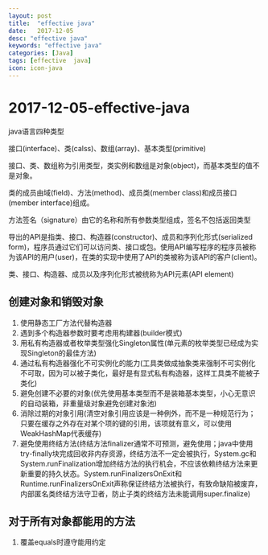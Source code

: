 ```yaml
---
layout: post
title:  "effective java"
date:   2017-12-05
desc: "effective java"
keywords: "effective java"
categories: [Java]
tags: [effective  java]
icon: icon-java
---
```


# 2017-12-05-effective-java

<!--
create time: 2017-12-05 13:27:35
Author: <TODO: 请写上你的名字>

This file is created by Marboo<http://marboo.io> template file $MARBOO_HOME/.media/starts/default.md
本文件由 Marboo<http://marboo.io> 模板文件 $MARBOO_HOME/.media/starts/default.md 创建
-->

java语言四种类型

接口(interface)、类(calss)、数组(array)、基本类型(primitive)

接口、类、数组称为引用类型，类实例和数组是对象(object)，而基本类型的值不是对象。

类的成员由域(field)、方法(method)、成员类(member class)和成员接口(member interface)组成。

方法签名（signature）由它的名称和所有参数类型组成，签名不包括返回类型

导出的API是指类、接口、构造器(constructor)、成员和序列化形式(serialized form)，程序员通过它们可以访问类、接口或包。使用API编写程序的程序员被称为该API的用户(user)，在类的实现中使用了API的类被称为该API的客户(client)。

类、接口、构造器、成员以及序列化形式被统称为API元素(API element)

## 创建对象和销毁对象

1. 使用静态工厂方法代替构造器
2. 遇到多个构造器参数时要考虑用构建器(builder模式)
3. 用私有构造器或者枚举类型强化Singleton属性(单元素的枚举类型已经成为实现Singleton的最佳方法)
4. 通过私有构造器强化不可实例化的能力(工具类做成抽象类来强制不可实例化不可取，因为可以被子类化，最好是有显式私有构造器，这样工具类不能被子类化)
5. 避免创建不必要的对象(优先使用基本类型而不是装箱基本类型，小心无意识的自动装箱，非重量级对象避免创建对象池)
6. 消除过期的对象引用(清空对象引用应该是一种例外，而不是一种规范行为；只要在缓存之外存在对某个项的键的引用，该项就有意义，可以使用WeakHashMap代表缓存)
7. 避免使用终结方法(终结方法finalizer通常不可预测，避免使用；java中使用try-finally块完成回收非内存资源，终结方法不一定会被执行，System.gc和System.runFinalization增加终结方法的执行机会，不应该依赖终结方法来更新重要的持久状态。System.runFinalizersOnExit和Runtime.runFinalizersOnExit声称保证终结方法被执行，有致命缺陷被废弃，内部匿名类终结方法守卫者，防止子类的终结方法未能调用super.finalize)

## 对于所有对象都能用的方法

1. 覆盖equals时遵守能用约定